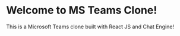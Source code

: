 # Welcome to MS Teams Clone!

This is a Microsoft Teams clone built with React JS and Chat Engine!

